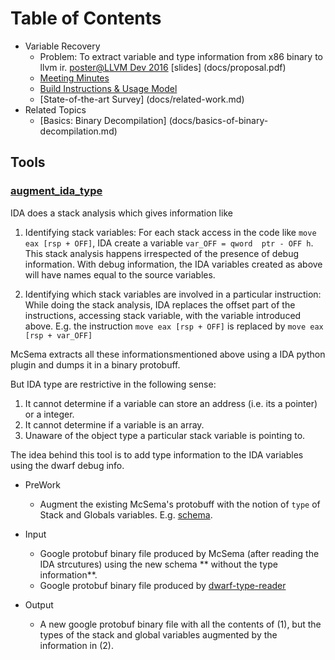 # Table of Contents

* Variable Recovery
  - Problem: To extract variable and type information from x86 binary to llvm ir. [poster@LLVM Dev 2016](reports/poster/allin_poster.pdf) [slides] (docs/proposal.pdf) 
  - [Meeting Minutes](docs/meeting-minutes.md)
  - [Build Instructions & Usage Model](docs/build.md)
  - [State-of-the-art Survey] (docs/related-work.md)
* Related Topics
  - [Basics: Binary Decompilation] (docs/basics-of-binary-decompilation.md)  



## Tools

### [augment_ida_type](https://github.com/sdasgup3/binary-decompilation/tree/stack_variable_recovery/tools/augment_ida_type)

IDA does a stack analysis which gives information like 

 1. Identifying stack variables: For each stack access in the code like `move eax [rsp + OFF]`, IDA create a variable `var_OFF = qword	ptr - OFF h`. This stack analysis happens irrespected of the 
  presence of debug information. With debug information, the IDA variables created as above will have names equal to the source variables.
  
  2.  Identifying which stack variables are involved in a particular instruction: While doing the stack analysis, IDA replaces the offset part of the instructions, accessing stack variable, with the variable introduced above. E.g. the instruction `move eax [rsp + OFF]` is replaced by `move eax [rsp + var_OFF]`
 
 McSema extracts all these informationsmentioned above using a IDA python plugin and dumps it in a binary protobuff. 

 But IDA type are restrictive in the following sense:
 1. It cannot determine if a variable can store an address (i.e. its a pointer) or a integer.
 2. It cannot determine if a variable is an array. 
 3. Unaware of the object type a particular stack variable is pointing to.

The idea behind this tool is to add type information to the  IDA variables  using the dwarf debug info. 
- PreWork 
  - Augment the existing McSema's protobuff with the notion of `type` of Stack and Globals variables.  E.g. [schema](https://github.com/sdasgup3/dwarf-type-reader/blob/master/lib/variable_type.proto).   

 - Input
    - Google protobuf binary file produced by McSema (after reading the IDA strcutures) using the new schema ** without the type information**. 
    - Google protobuf binary file produced by [dwarf-type-reader](https://github.com/sdasgup3/dwarf-type-reader) 
       
 - Output
    - A new google protobuf binary file with all the contents of (1), but the types of the stack and global variables augmented by the information in (2). 
